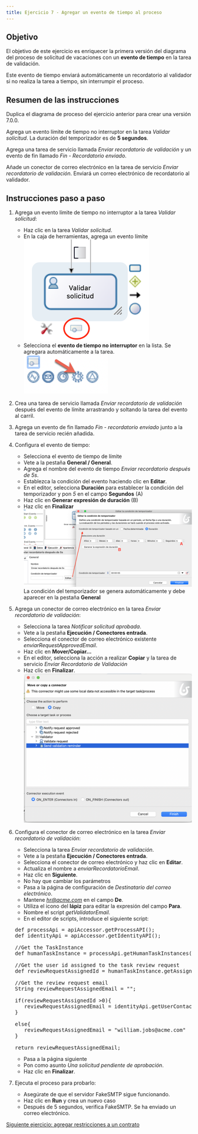 ```yaml
---
title: Ejercicio 7 - Agregar un evento de tiempo al proceso
---
```


## Objetivo

El objetivo de este ejercicio es enriquecer la primera versión del diagrama del proceso de solicitud de vacaciones con un **evento de tiempo** en la tarea de validación.

Este evento de tiempo enviará automáticamente un recordatorio al validador si no realiza la tarea a tiempo, sin interrumpir el proceso.

## Resumen de las instrucciones

Duplica el diagrama de proceso del ejercicio anterior para crear una versión 7.0.0.

Agrega un evento límite de tiempo no interruptor en la tarea *Validar solicitud*.
La duración del temporizador es de **5 segundos**.

Agrega una tarea de servicio llamada *Enviar recordatorio de validación* y un evento de fin llamado *Fin - Recordatorio enviado*.

Añade un conector de correo electrónico en la tarea de servicio *Enviar recordatorio de validación*. Enviará un correo electrónico de recordatorio al validador.


## Instrucciones paso a paso

1. Agrega un evento límite de tiempo no interruptor a la tarea *Validar solicitud*:
   - Haz clic en la tarea *Validar solicitud*.
   - En la caja de herramientas, agrega un evento límite  
  ![Caja de herramientas de eventos límite](images/ex07/ex7_01.png)
   - Selecciona el **evento de tiempo no interruptor** en la lista. Se agregara automáticamente a la tarea.
  ![evento de temporizador que no interrumpe](images/ex07/ex7_02.png)

1. Crea una tarea de servicio llamada *Enviar recordatorio de validación* después del evento de límite arrastrando y soltando la tarea del evento al carril.
1. Agrega un evento de fin llamado *Fin - recordatorio enviado* junto a la tarea de servicio recién añadida.
   
1. Configura el evento de tiempo:
   - Selecciona el evento de tiempo de límite
   - Vete a la pestaña **General / General**.
   - Agrega el nombre del evento de tiempo *Enviar recordatorio después de 5s*.
   - Establezca la condición del evento haciendo clic en **Editar**.
   - En el editor, selecciona **Duración** para establecer la condición del temporizador y pon *5* en el campo **Segundos** (A)
   - Haz clic en **Generar expresión de duración** (B)
   - Haz clic en **Finalizar**
     ![condición del temporizador](images/ex07/ex7_03.png)
     La condición del temporizador se genera automáticamente y debe aparecer en la pestaña **General**

1. Agrega un conector de correo electrónico en la tarea *Enviar recordatorio de validación*:
   - Selecciona la tarea *Notificar solicitud aprobada*.
   - Vete a la pestaña **Ejecución / Conectores entrada**.
   - Selecciona el conector de correo electrónico existente *enviarRequestApprovedEmail*.
   - Haz clic en **Mover/Copiar...**
   - En el editor, selecciona la acción a realizar **Copiar** y la tarea de servicio *Enviar Recordatorio de Validación*
   - Haz clic en **Finalizar**.  
      ![Conector de copia](images/ex07/ex7_04.png)
     
1. Configura el conector de correo electrónico en la tarea *Enviar recordatorio de validación*:
   - Selecciona la tarea *Enviar recordatorio de validación*.
   - Vete a la pestaña **Ejecución / Conectores entrada**.
   - Selecciona el conector de correo electrónico y haz clic en **Editar**.
   - Actualiza el nombre a *enviarRecordatorioEmail*.
   - Haz clic en **Siguiente**.
   - No hay que cambiar los parámetros
   - Pasa a la página de configuración de *Destinatario del correo electrónico*.
   - Mantene *hr@acme.com* en el campo **De**.
   - Utiliza el icono del **lápiz** para editar la expresión del campo **Para**.
   - Nombre el script *getValidatorEmail*.
   - En el editor de scripts, introduce el siguiente script:
   
   <pre>
   def processApi = apiAccessor.getProcessAPI();
   def identityApi = apiAccessor.getIdentityAPI();

   //Get the TaskInstance
   def humanTaskInstance = processApi.getHumanTaskInstances(processInstanceId, "Validate request", 0, 1).get(0);

   //Get the user id assigned to the task review request
   def reviewRequestAssignedId = humanTaskInstance.getAssigneeId();

   //Get the review request email
   String reviewRequestAssignedEmail = "";
   
   if(reviewRequestAssignedId >0){
	  reviewRequestAssignedEmail = identityApi.getUserContactData(reviewRequestAssignedId, false).getEmail();
   }
   
   else{
	  reviewRequestAssignedEmail = "william.jobs@acme.com"
   }
   
   return reviewRequestAssignedEmail;</pre>

   - Pasa a la página siguiente
   - Pon como asunto *Una solicitud pendiente de aprobación*.
   - Haz clic en **Finalizar**.

1. Ejecuta el proceso para probarlo:
   - Asegúrate de que el servidor FakeSMTP sigue funcionando.
   - Haz clic en **Run** y crea un nuevo caso
   - Después de 5 segundos, verifica FakeSMTP. Se ha enviado un correo electrónico.

[Siguiente ejercicio: agregar restricciones a un contrato](08-data-contract-constraints.md)
